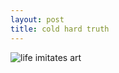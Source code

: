 ```yaml
---
layout: post
title: cold hard truth
---
```


![life imitates art](http://files.explosm.net/comics/Rob/life-imitates-art.png)